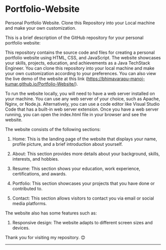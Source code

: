 # Portfolio-Website
Personal Portfolio Website. Clone this Repository into your Local machine and make your own customization.

This is a brief description of the GitHub repository for your personal portfolio website:

This repository contains the source code and files for creating a personal portfolio website using HTML, CSS, and JavaScript. The website showcases your skills, projects, education, and achievements as a Java TechStack Engineer. You can clone this repository into your local machine and make your own customization according to your preferences. You can also view the live demo of the website at this link (https://bhimavarapu-manoj-kumar.github.io/Portfolio-Website/).

To run the website locally, you will need to have a web server installed on your machine. You can use any web server of your choice, such as Apache, Nginx, or Node.js. Alternatively, you can use a code editor like Visual Studio Code that has a built-in web server extension. Once you have a web server running, you can open the index.html file in your browser and see the website.


The website consists of the following sections:

1. Home: This is the landing page of the website that displays your name, profile picture, and a brief introduction about yourself.

2. About: This section provides more details about your background, skills, interests, and hobbies.

3. Resume: This section shows your education, work experience, certifications, and awards.

4. Portfolio: This section showcases your projects that you have done or contributed to.

5. Contact: This section allows visitors to contact you via email or social media platforms.


The website also has some features such as:

1. Responsive design: The website adapts to different screen sizes and devices.

Thank you for visiting my repository. 😊

--------------------------------------------------------------------------------------------------------------------------------------------------------------------------------------------------------------------
